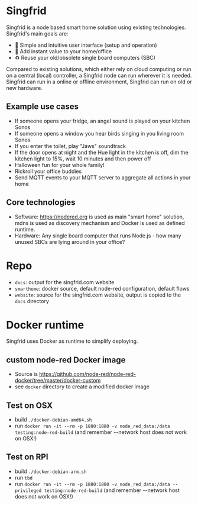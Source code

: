 # Singfrid

Singfrid is a node based smart home solution using existing technologies. Singfrid's main goals are:
- 🚀 Simple and intuitive user interface (setup and operation)
- 🥇 Add instant value to your home/office
- ♻️ Reuse your old/obsolete single board computers (SBC)

Compared to existing solutions, which either rely on cloud computing or run on a central (local) controller, a Singfrid node can run wherever it is needed. Singfrid can run in a online or offline environment, Singfrid can run on old or new hardware.

## Example use cases

- If someone opens your fridge, an angel sound is played on your kitchen Sonos
- If someone opens a window you hear birds singing in you living room Sonos
- If you enter the toilet, play "Jaws" soundtrack
- If the door opens at night and the Hue light in the kitchen is off, dim the kitchen light to 15%, wait 10 minutes and then power off
- Halloween fun for your whole family!
- Rickroll your office buddies
- Send MQTT events to your MQTT server to aggregate all actions in your home

## Core technologies

- Software: https://nodered.org is used as main "smart home" solution, mdns is used as discovery mechanism and Docker is used as defined runtime.
- Hardware: Any single board computer that runs Node.js - how many unused SBCs are lying around in your office?

# Repo

- `docs`: output for the singfrid.com website
- `smarthome`: docker source, default node-red configuration, default flows
- `website`: source for the singfrid.com website, output is copied to the `docs` directory

# Docker runtime

Singfrid uses Docker as runtime to simplify deploying.

## custom node-red Docker image

- Source is https://github.com/node-red/node-red-docker/tree/master/docker-custom
- see `docker` directory to create a modified docker image

## Test on OSX

- build `./docker-debian-amd64.sh`
- run `docker run -it --rm -p 1880:1880 -v node_red_data:/data testing:node-red-build` (and remember --network host does not work on OSX!)

## Test on RPI

- build `./docker-debian-arm.sh`
- run `tbd`
- run `docker run -it --rm -p 1880:1880 -v node_red_data:/data --privileged testing:node-red-build` (and remember --network host does not work on OSX!)
